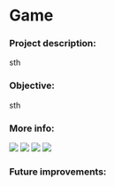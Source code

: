 # Game

### Project description:

sth

### Objective:

sth

### More info:

![](gif_1.gif)
![](gif_2.gif)
![](gif_3.gif)
![](gif_4.gif)

### Future improvements: